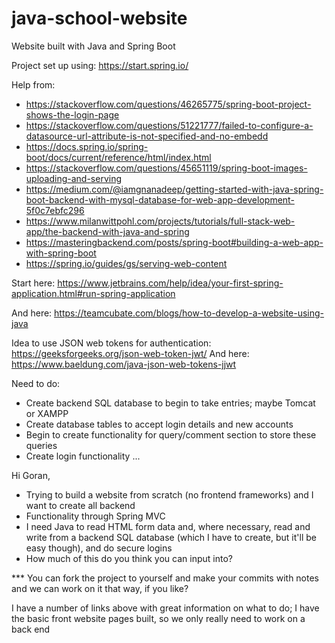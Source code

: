 # java-school-website
 Website built with Java and Spring Boot

Project set up using: https://start.spring.io/

Help from:
- https://stackoverflow.com/questions/46265775/spring-boot-project-shows-the-login-page
- https://stackoverflow.com/questions/51221777/failed-to-configure-a-datasource-url-attribute-is-not-specified-and-no-embedd
- https://docs.spring.io/spring-boot/docs/current/reference/html/index.html
- https://stackoverflow.com/questions/45651119/spring-boot-images-uploading-and-serving
- https://medium.com/@iamgnanadeep/getting-started-with-java-spring-boot-backend-with-mysql-database-for-web-app-development-5f0c7ebfc296
- https://www.milanwittpohl.com/projects/tutorials/full-stack-web-app/the-backend-with-java-and-spring
- https://masteringbackend.com/posts/spring-boot#building-a-web-app-with-spring-boot
- https://spring.io/guides/gs/serving-web-content

Start here: https://www.jetbrains.com/help/idea/your-first-spring-application.html#run-spring-application

And here: https://teamcubate.com/blogs/how-to-develop-a-website-using-java

Idea to use JSON web tokens for authentication: https://geeksforgeeks.org/json-web-token-jwt/
And here: https://www.baeldung.com/java-json-web-tokens-jjwt



Need to do:
- Create backend SQL database to begin to take entries; maybe Tomcat or XAMPP
- Create database tables to accept login details and new accounts
- Begin to create functionality for query/comment section to store these queries
- Create login functionality ...


Hi Goran,
- Trying to build a website from scratch (no frontend frameworks) and I want to create all backend
- Functionality through Spring MVC
- I need Java to read HTML form data and, where necessary, read and write from a backend SQL database (which I have to create, but it'll be easy though), and do secure logins
- How much of this do you think you can input into?

*** You can fork the project to yourself and make your commits with notes and we can work on it that way, if you like?

I have a number of links above with great information on what to do; I have the basic front website pages built, so we only really need to work on a back end






